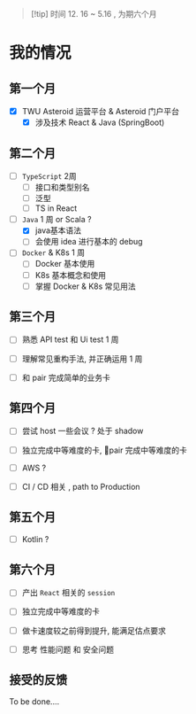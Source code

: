 >[!tip] 时间 12. 16 ~ 5.16 , 为期六个月


# 我的情况

## 第一个月 

- [x] TWU   Asteroid 运营平台 & Asteroid 门户平台
	- [x]  涉及技术 React & Java (SpringBoot)

## 第二个月

- [ ] `TypeScript` 2周
	- [ ]  接口和类型别名
	- [ ]   泛型 
	- [ ]  TS in React
- [ ] `Java`   1 周    or Scala ?
	- [x]  java基本语法
	- [ ] 会使用 idea 进行基本的 debug
- [ ] `Docker` & K8s  1 周
	- [ ] Docker 基本使用
	- [ ] K8s 基本概念和使用
	- [ ] 掌握 Docker & K8s 常见用法

## 第三个月

- [ ] 熟悉 API test 和 Ui test    1 周
- [ ] 理解常见重构手法, 并正确运用    1 周
- [ ] 和 pair 完成简单的业务卡 


## 第四个月
- [ ] 尝试 host 一些会议 ?  处于 shadow 
- [ ] 独立完成中等难度的卡, pair 完成中等难度的卡
- [ ] AWS ?
- [ ] CI / CD 相关 , path to Production


## 第五个月
- [ ] Kotlin ?

## 第六个月
- [ ] 产出 `React` 相关的 `session`
- [ ] 独立完成中等难度的卡
- [ ] 做卡速度较之前得到提升, 能满足估点要求
- [ ] 思考 性能问题 和 安全问题


## 接受的反馈


To be done....